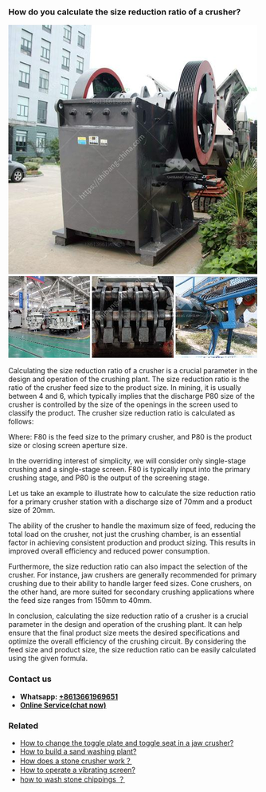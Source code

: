 <h3>How do you calculate the size reduction ratio of a crusher?</h3><img src='1701744958.jpg' alt=''><p>Calculating the size reduction ratio of a crusher is a crucial parameter in the design and operation of the crushing plant. The size reduction ratio is the ratio of the crusher feed size to the product size. In mining, it is usually between 4 and 6, which typically implies that the discharge P80 size of the crusher is controlled by the size of the openings in the screen used to classify the product. The crusher size reduction ratio is calculated as follows:</p><p>Where: F80 is the feed size to the primary crusher, and P80 is the product size or closing screen aperture size.</p><p>In the overriding interest of simplicity, we will consider only single-stage crushing and a single-stage screen. F80 is typically input into the primary crushing stage, and P80 is the output of the screening stage.</p><p>Let us take an example to illustrate how to calculate the size reduction ratio for a primary crusher station with a discharge size of 70mm and a product size of 20mm.</p><p>The ability of the crusher to handle the maximum size of feed, reducing the total load on the crusher, not just the crushing chamber, is an essential factor in achieving consistent production and product sizing. This results in improved overall efficiency and reduced power consumption.</p><p>Furthermore, the size reduction ratio can also impact the selection of the crusher. For instance, jaw crushers are generally recommended for primary crushing due to their ability to handle larger feed sizes. Cone crushers, on the other hand, are more suited for secondary crushing applications where the feed size ranges from 150mm to 40mm.</p><p>In conclusion, calculating the size reduction ratio of a crusher is a crucial parameter in the design and operation of the crushing plant. It can help ensure that the final product size meets the desired specifications and optimize the overall efficiency of the crushing circuit. By considering the feed size and product size, the size reduction ratio can be easily calculated using the given formula.</p><h3>Contact us</h3><ul><li><strong>Whatsapp:&nbsp;<a href="https://wa.me/8613661969651">+8613661969651</a></strong></li><li><a href="https://swt.shibang-china.com/?git&amp;zhl&amp;How do you calculate the size reduction ratio of a crusher"><strong>Online Service(chat now)</strong></a></li></ul><h3>Related</h3><ul><li><a href='How to change the toggle plate and toggle seat in a jaw crusher.md'>How to change the toggle plate and toggle seat in a jaw crusher?</a></li><li><a href='How to build a sand washing plant.md'>How to build a sand washing plant?</a></li><li><a href='How does a stone crusher work？.md'>How does a stone crusher work？</a></li><li><a href='How to operate a vibrating screen.md'>How to operate a vibrating screen?</a></li><li><a href='how to wash stone chippings ？.md'>how to wash stone chippings ？</a></li></ul>